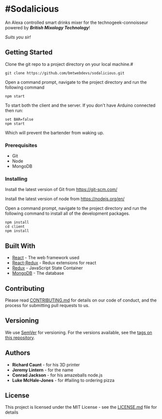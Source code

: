 # #Sodalicious

An Alexa controlled smart drinks mixer for the technogeek-connoisseur powered by ***British Mixology Technology***! 

*Suits you sir!*

## Getting Started

Clone the git repo to a project directory on your local machine.#

```
git clone https://github.com/bmtwebdevs/sodalicious.git
```

Open a command prompt, navigate to the project directory and run the following command

```
npm start
```

To start both the client and the server.  If you don't have Arduino connected then run:

```
set BAR=false
npm start
```

Which will prevent the bartender from waking up.

### Prerequisites

* Git
* Node
* MongoDB

### Installing

Install the latest version of Git from https://git-scm.com/

Install the latest version of node from https://nodejs.org/en/

Open a command prompt, navigate to the project directory and run the following command to install all of the development packages.

```
npm install
cd client
npm install
```

## Built With

* [React](https://facebook.github.io/react/) - The web framework used
* [React-Redux](https://github.com/reactjs/react-redux) - Redux extensions for react 
* [Redux](http://redux.js.org/) - JavaScript State Container
* [MongoDB](https://www.mongodb.com/) - The database

## Contributing

Please read [CONTRIBUTING.md](https://gist.github.com/PurpleBooth/b24679402957c63ec426) for details on our code of conduct, and the process for submitting pull requests to us.

## Versioning

We use [SemVer](http://semver.org/) for versioning. For the versions available, see the [tags on this repository](https://github.com/your/project/tags). 

## Authors

* **Richard Caunt** - for his 3D printer
* **Jeremy Lintern** - for the name
* **Conrad Jackson** - for his amazeballs node.js
* **Luke McHale-Jones** - for #failing to ordering pizza

## License

This project is licensed under the MIT License - see the [LICENSE.md](LICENSE.md) file for details
